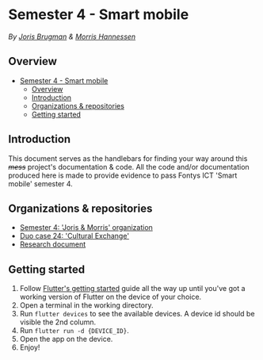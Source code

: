 # Semester 4 - Smart mobile

_By [Joris Brugman](https://github.com/theartcher) & [Morris Hannessen](https://github.com/MorrisHannessen)_

## Overview

- [Semester 4 - Smart mobile](#semester-4---smart-mobile)
  - [Overview](#overview)
  - [Introduction](#introduction)
  - [Organizations \& repositories](#organizations--repositories)
  - [Getting started](#getting-started)

## Introduction

This document serves as the handlebars for finding your way around this _~~mess~~_ project's documentation & code. All the code and/or documentation produced here is made to provide evidence to pass Fontys ICT 'Smart mobile' semester 4.

## Organizations & repositories

- [Semester 4: 'Joris & Morris' organization](https://github.com/S4-Smart-mobile)
- [Duo case 24: 'Cultural Exchange'](https://google.com)
- [Research document](./documentation/research/cultural-exchange.md)

## Getting started

1. Follow [Flutter's getting started](https://docs.flutter.dev/get-started/install) guide all the way up until you've got a working version of Flutter on the device of your choice.
2. Open a terminal in the working directory.
3. Run `flutter devices` to see the available devices. A device id should be visible the 2nd column.
4. Run `flutter run -d {DEVICE_ID}`.
5. Open the app on the device.
6. Enjoy!
